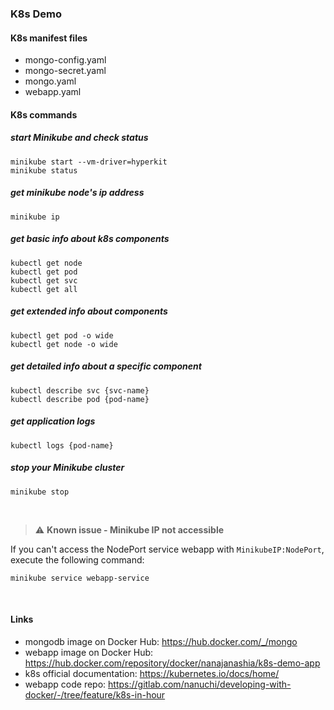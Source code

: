### K8s Demo

#### K8s manifest files

* mongo-config.yaml
* mongo-secret.yaml
* mongo.yaml
* webapp.yaml

#### K8s commands

##### start Minikube and check status

    minikube start --vm-driver=hyperkit 
    minikube status

##### get minikube node's ip address

    minikube ip

##### get basic info about k8s components

    kubectl get node
    kubectl get pod
    kubectl get svc
    kubectl get all

##### get extended info about components

    kubectl get pod -o wide
    kubectl get node -o wide

##### get detailed info about a specific component

    kubectl describe svc {svc-name}
    kubectl describe pod {pod-name}

##### get application logs

    kubectl logs {pod-name}
    
##### stop your Minikube cluster

    minikube stop

<br />

> :warning: **Known issue - Minikube IP not accessible**

If you can't access the NodePort service webapp with `MinikubeIP:NodePort`, execute the following command:

    minikube service webapp-service

<br />

#### Links

* mongodb image on Docker Hub: <https://hub.docker.com/_/mongo>
* webapp image on Docker Hub: <https://hub.docker.com/repository/docker/nanajanashia/k8s-demo-app>
* k8s official documentation: <https://kubernetes.io/docs/home/>
* webapp code repo: <https://gitlab.com/nanuchi/developing-with-docker/-/tree/feature/k8s-in-hour>
